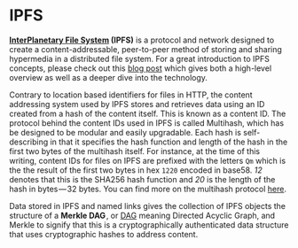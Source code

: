 # IPFS

**[InterPlanetary File System](https://ipfs.io) (IPFS)** is a protocol and network designed to create a content-addressable, peer-to-peer method of storing and sharing hypermedia in a distributed file system. For a great introduction to IPFS concepts, please check out this [blog post](https://medium.com/@ConsenSys/an-introduction-to-ipfs-9bba4860abd0) which gives both a high-level overview as well as a deeper dive into the technology.

Contrary to location based identifiers for files in HTTP, the content addressing system used by IPFS stores and retrieves data using an ID created from a hash of the content itself. This is known as a content ID. The protocol behind the content IDs used in IPFS is called Multihash, which has be designed to be modular and easily upgradable. Each hash is self-describing in that it specifies the hash function and length of the hash in the first two bytes of the multihash itself. For instance, at the time of this writing, content IDs for files on IPFS are prefixed with the letters `Qm` which is the the result of the first two bytes in hex `1220` encoded in base58. _12_ denotes that this is the SHA256 hash function and _20_ is the length of the hash in bytes — 32 bytes. You can find more on the multihash protocol [here](https://multiformats.io/multihash/).

Data stored in IPFS and named links gives the collection of IPFS objects the structure of a **Merkle DAG** , or [DAG](https://en.wikipedia.org/wiki/Directed_acyclic_graph) meaning Directed Acyclic Graph, and Merkle to signify that this is a cryptographically authenticated data structure that uses cryptographic hashes to address content.
